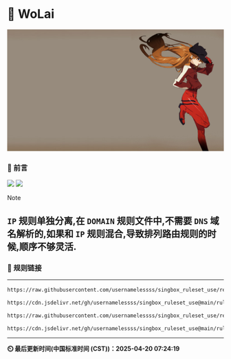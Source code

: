
# 🧸 WoLai
![](https://raw.githubusercontent.com/usernamelessss/picture-bed/main/images/202504042256831.jpg)
### 📣 前言
![](https://shields.io/badge/-移除重复规则-ff69b4) ![](https://shields.io/badge/-IP&nbsp;规则单独存放不与&nbsp;DOMAIN&nbsp;等混合-green)
> [!NOTE]
**`IP` 规则单独分离,在 `DOMAIN` 规则文件中,不需要 `DNS` 域名解析的,如果和 `IP` 规则混合,导致排列路由规则的时候,顺序不够灵活.**
---

###  🔗 规则链接
---

```url
https://raw.githubusercontent.com/usernamelessss/singbox_ruleset_use/refs/heads/main/rule/WoLai/WoLai_No_IP.json
```

```url
https://cdn.jsdelivr.net/gh/usernamelessss/singbox_ruleset_use@main/rule/WoLai/WoLai_No_IP.json
```

```url
https://raw.githubusercontent.com/usernamelessss/singbox_ruleset_use/refs/heads/main/rule/WoLai/WoLai_No_IP.srs
```

```url
https://cdn.jsdelivr.net/gh/usernamelessss/singbox_ruleset_use@main/rule/WoLai/WoLai_No_IP.srs
```

---
**⏲️ 最后更新时间(中国标准时间 (CST))：2025-04-20 07:24:19**